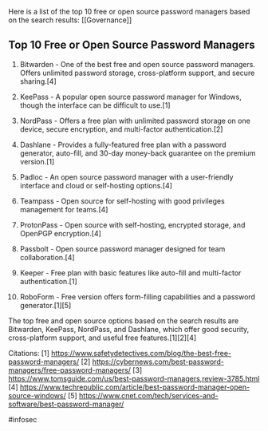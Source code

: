 Here is a list of the top 10 free or open source password managers based on the search results:
[[Governance]]
## Top 10 Free or Open Source Password Managers

1. Bitwarden - One of the best free and open source password managers. Offers unlimited password storage, cross-platform support, and secure sharing.[4]

2. KeePass - A popular open source password manager for Windows, though the interface can be difficult to use.[1]

3. NordPass - Offers a free plan with unlimited password storage on one device, secure encryption, and multi-factor authentication.[2]

4. Dashlane - Provides a fully-featured free plan with a password generator, auto-fill, and 30-day money-back guarantee on the premium version.[1]

5. Padloc - An open source password manager with a user-friendly interface and cloud or self-hosting options.[4]  

6. Teampass - Open source for self-hosting with good privileges management for teams.[4]

7. ProtonPass - Open source with self-hosting, encrypted storage, and OpenPGP encryption.[4]

8. Passbolt - Open source password manager designed for team collaboration.[4]

9. Keeper - Free plan with basic features like auto-fill and multi-factor authentication.[1]

10. RoboForm - Free version offers form-filling capabilities and a password generator.[1][5]

The top free and open source options based on the search results are Bitwarden, KeePass, NordPass, and Dashlane, which offer good security, cross-platform support, and useful free features.[1][2][4]

Citations:
[1] https://www.safetydetectives.com/blog/the-best-free-password-managers/
[2] https://cybernews.com/best-password-managers/free-password-managers/
[3] https://www.tomsguide.com/us/best-password-managers,review-3785.html
[4] https://www.techrepublic.com/article/best-password-manager-open-source-windows/
[5] https://www.cnet.com/tech/services-and-software/best-password-manager/


#infosec 
